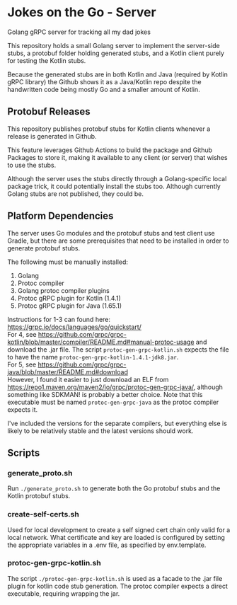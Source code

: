 # Jokes on the Go - Server
Golang gRPC server for tracking all my dad jokes

This repository holds a small Golang server to implement the server-side stubs, a protobuf folder holding generated stubs, and a Kotlin client purely for testing the Kotlin stubs.

Because the generated stubs are in both Kotlin and Java (required by Kotlin gRPC library) the Github shows it as a Java/Kotlin repo despite the handwritten code being mostly Go and a smaller amount of Kotlin.

## Protobuf Releases
This repository publishes protobuf stubs for Kotlin clients whenever a release is generated in Github.

This feature leverages Github Actions to build the package and Github Packages to store it, making it available to any client (or server) that wishes to use the stubs.

Although the server uses the stubs directly through a Golang-specific local package trick, it could potentially install the stubs too. Although currently Golang stubs are not published, they could be.

## Platform Dependencies
The server uses Go modules and the protobuf stubs and test client use Gradle, but there are some prerequisites that need to be installed in order to generate protobuf stubs.

The following must be manually installed:
1. Golang
2. Protoc compiler
3. Golang protoc compiler plugins
4. Protoc gRPC plugin for Kotlin (1.4.1)
5. Protoc gRPC plugin for Java  (1.65.1)

Instructions for 1-3 can found here: https://grpc.io/docs/languages/go/quickstart/  
For 4, see https://github.com/grpc/grpc-kotlin/blob/master/compiler/README.md#manual-protoc-usage and download the .jar file. The script `protoc-gen-grpc-kotlin.sh` expects the file to have the name `protoc-gen-grpc-kotlin-1.4.1-jdk8.jar`.  
For 5, see https://github.com/grpc/grpc-java/blob/master/README.md#download  
However, I found it easier to just download an ELF from https://repo1.maven.org/maven2/io/grpc/protoc-gen-grpc-java/, although something like SDKMAN! is probably a better choice. Note that this executable must be named `protoc-gen-grpc-java` as the protoc compiler expects it.

I've included the versions for the separate compilers, but everything else is likely to be relatively stable and the latest versions should work.

## Scripts
### generate_proto.sh
Run `./generate_proto.sh` to generate both the Go protobuf stubs and the Kotlin protobuf stubs.

### create-self-certs.sh
Used for local development to create a self signed cert chain only valid for a local network. What certificate and key are loaded is configured by setting the appropriate variables in a .env file, as specified by env.template.

### protoc-gen-grpc-kotlin.sh
The script `./protoc-gen-grpc-kotlin.sh` is used as a facade to the .jar file plugin for kotlin code stub generation. The protoc compiler expects a direct executable, requiring wrapping the jar.
